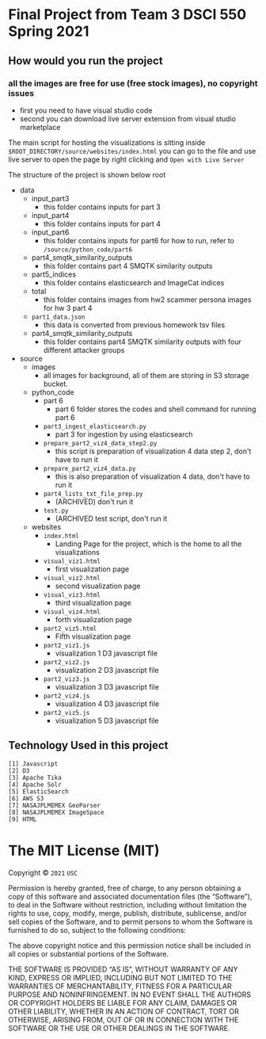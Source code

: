# Final Project from Team 3 DSCI 550 Spring 2021

## How would you run the project

### all the images are free for use (free stock images), no copyright issues

- first you need to have visual studio code
- second you can download live server extension from visual studio marketplace

The main script for hosting the visualizations is sitting inside `$ROOT_DIRECTORY/source/websites/index.html`
you can go to the file and use live server to open the page by right clicking and `Open with Live Server`

The structure of the project is shown below
root

- data
  - input_part3
    - this folder contains inputs for part 3
  - input_part4
    - this folder contains inputs for part 4
  - input_part6
    - this folder contains inputs for part6 for how to run, refer to `/source/python_code/part6`
  - part4_smqtk_similarity_outputs
    - this folder contains part 4 SMQTK similarity outputs
  - part5_indices
    - this folder contains elasticsearch and ImageCat indices
  - total
    - this folder contains images from hw2 scammer persona images for hw 3 part 4
  - `part1_data.json`
    - this data is converted from previous homework tsv files
  - part4_smqtk_similarity_outputs
    - this folder contains part4 SMQTK similarity outputs with four different attacker groups
- source
  - images
    - all images for background, all of them are storing in S3 storage bucket.
  - python_code
    - part 6
      - part 6 folder stores the codes and shell command for running part 6
    - `part3_ingest_elasticsearch.py`
      - part 3 for ingestion by using elasticsearch
    - `prepare_part2_viz4_data_step2.py`
      - this script is preparation of visualization 4 data step 2, don't have to run it
    - `prepare_part2_viz4_data.py`
      - this is also preparation of visualization 4 data, don't have to run it
    - `part4_lists_txt_file_prep.py`
      - (ARCHIVED) don't run it
    - `test.py`
      - (ARCHIVED test script, don't run it
  - websites
    - `index.html`
      - Landing Page for the project, which is the home to all the visualizations
    - `visual_viz1.html`
      - first visualization page
    - `visual_viz2.html`
      - second visualization page
    - `visual_viz3.html`
      - third visualization page
    - `visual_viz4.html`
      - forth visualization page
    - `part2_viz5.html`
      - Fifth visualization page
    - `part2_viz1.js`
      - visualization 1 D3 javascript file
    - `part2_viz2.js`
      - visualization 2 D3 javascript file
    - `part2_viz3.js`
      - visualization 3 D3 javascript file
    - `part2_viz4.js`
      - visualization 4 D3 javascript file
    - `part2_viz5.js`
      - visualization 5 D3 javascript file

## Technology Used in this project

    [1] Javascript
    [2] D3
    [3] Apache Tika
    [4] Apache Solr
    [5] ElasticSearch
    [6] AWS S3
    [7] NASAJPLMEMEX GeoParser
    [8] NASAJPLMEMEX ImageSpace
    [9] HTML

# The MIT License (MIT)

Copyright © `2021` `USC`

Permission is hereby granted, free of charge, to any person
obtaining a copy of this software and associated documentation
files (the “Software”), to deal in the Software without
restriction, including without limitation the rights to use,
copy, modify, merge, publish, distribute, sublicense, and/or sell
copies of the Software, and to permit persons to whom the
Software is furnished to do so, subject to the following
conditions:

The above copyright notice and this permission notice shall be
included in all copies or substantial portions of the Software.

THE SOFTWARE IS PROVIDED “AS IS”, WITHOUT WARRANTY OF ANY KIND,
EXPRESS OR IMPLIED, INCLUDING BUT NOT LIMITED TO THE WARRANTIES
OF MERCHANTABILITY, FITNESS FOR A PARTICULAR PURPOSE AND
NONINFRINGEMENT. IN NO EVENT SHALL THE AUTHORS OR COPYRIGHT
HOLDERS BE LIABLE FOR ANY CLAIM, DAMAGES OR OTHER LIABILITY,
WHETHER IN AN ACTION OF CONTRACT, TORT OR OTHERWISE, ARISING
FROM, OUT OF OR IN CONNECTION WITH THE SOFTWARE OR THE USE OR
OTHER DEALINGS IN THE SOFTWARE.
